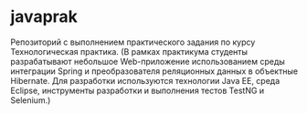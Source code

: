 # javaprak
Репозиторий с выполнением практического задания по курсу Технологическая практика. (В рамках практикума студенты разрабатывают небольшое Web-приложение использованием среды интеграции Spring и преобразователя реляционных данных в объектные Hibernate. Для разработки используются технологии Java EE, среда Eclipse, инструменты разработки и выполнения тестов TestNG и Selenium.)
